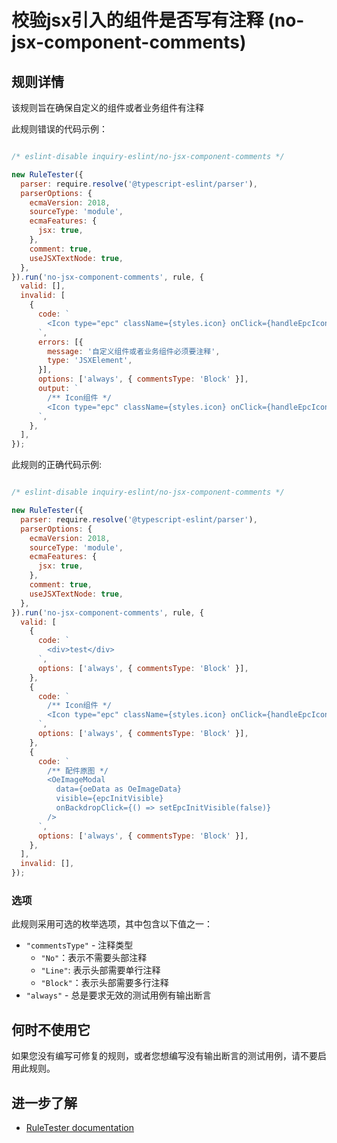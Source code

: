 # 校验jsx引入的组件是否写有注释 (no-jsx-component-comments)

## 规则详情

该规则旨在确保自定义的组件或者业务组件有注释

此规则错误的代码示例：

```js

/* eslint-disable inquiry-eslint/no-jsx-component-comments */

new RuleTester({
  parser: require.resolve('@typescript-eslint/parser'),
  parserOptions: {
    ecmaVersion: 2018,
    sourceType: 'module',
    ecmaFeatures: {
      jsx: true,
    },
    comment: true,
    useJSXTextNode: true,
  },
}).run('no-jsx-component-comments', rule, {
  valid: [],
  invalid: [
    {
      code: `
        <Icon type="epc" className={styles.icon} onClick={handleEpcIconClick} />
      `,
      errors: [{
        message: '自定义组件或者业务组件必须要注释',
        type: 'JSXElement',
      }],
      options: ['always', { commentsType: 'Block' }],
      output: `
        /** Icon组件 */
        <Icon type="epc" className={styles.icon} onClick={handleEpcIconClick} />
      `,
    },
  ],
});

```

此规则的正确代码示例:

```js

/* eslint-disable inquiry-eslint/no-jsx-component-comments */

new RuleTester({
  parser: require.resolve('@typescript-eslint/parser'),
  parserOptions: {
    ecmaVersion: 2018,
    sourceType: 'module',
    ecmaFeatures: {
      jsx: true,
    },
    comment: true,
    useJSXTextNode: true,
  },
}).run('no-jsx-component-comments', rule, {
  valid: [
    {
      code: `
        <div>test</div>
      `,
      options: ['always', { commentsType: 'Block' }],
    },
    {
      code: `
        /** Icon组件 */
        <Icon type="epc" className={styles.icon} onClick={handleEpcIconClick} />
      `,
      options: ['always', { commentsType: 'Block' }],
    },
    {
      code: `
        /** 配件原图 */
        <OeImageModal
          data={oeData as OeImageData}
          visible={epcInitVisible}
          onBackdropClick={() => setEpcInitVisible(false)}
        />
      `,
      options: ['always', { commentsType: 'Block' }],
    },
  ],
  invalid: [],
});

```

### 选项

此规则采用可选的枚举选项，其中包含以下值之一：

- `"commentsType"` - 注释类型
  - `"No"`：表示不需要头部注释
  - `"Line"`: 表示头部需要单行注释
  - `"Block"`：表示头部需要多行注释
- `"always"` - 总是要求无效的测试用例有输出断言

## 何时不使用它

如果您没有编写可修复的规则，或者您想编写没有输出断言的测试用例，请不要启用此规则。

## 进一步了解

- [RuleTester documentation](https://eslint.org/docs/developer-guide/working-with-plugins#testing)

